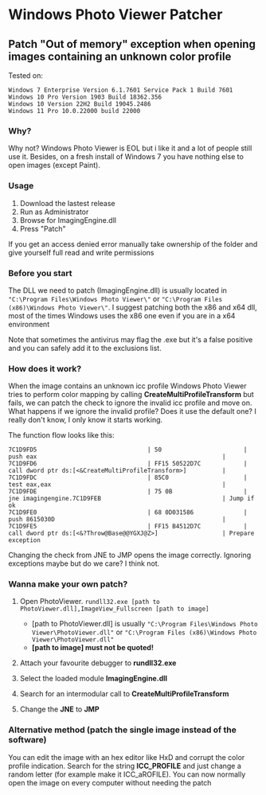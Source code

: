 # Windows Photo Viewer Patcher
## Patch "Out of memory" exception when opening images containing an unknown color profile

Tested on: 
```
Windows 7 Enterprise Version 6.1.7601 Service Pack 1 Build 7601
Windows 10 Pro Version 1903 Build 18362.356
Windows 10 Version 22H2 Build 19045.2486
Windows 11 Pro 10.0.22000 build 22000
```

### Why?

Why not?
Windows Photo Viewer is EOL but i like it and a lot of people still use it. Besides, on a fresh install of Windows 7 you have nothing else to open images (except Paint).

### Usage

1) Download the lastest release
2) Run as Administrator
3) Browse for ImagingEngine.dll
4) Press "Patch"

If you get an access denied error manually take ownership of the folder and give yourself full read and write permissions

### Before you start

The DLL we need to patch (ImagingEngine.dll) is usually located in ```"C:\Program Files\Windows Photo Viewer\"``` or ```"C:\Program Files (x86)\Windows Photo Viewer\"```.
I suggest patching both the x86 and x64 dll, most of the times Windows uses the x86 one even if you are in a x64 environment

Note that sometimes the antivirus may flag the .exe but it's a false positive and you can safely add it to the exclusions list. 

### How does it work?

When the image contains an unknown icc profile Windows Photo Viewer tries to perform color mapping by calling **CreateMultiProfileTransform** but fails, we can patch the check to ignore the invalid icc profile and move on.
What happens if we ignore the invalid profile? Does it use the default one? I really don't know, I only know it starts working.

The function flow looks like this:

```
7C1D9FD5                               | 50                       | push eax                                                    |
7C1D9FD6                               | FF15 50522D7C            | call dword ptr ds:[<&CreateMultiProfileTransform>]          |
7C1D9FDC                               | 85C0                     | test eax,eax                                                |
7C1D9FDE                               | 75 0B                    | jne imagingengine.7C1D9FEB                                  | Jump if ok
7C1D9FE0                               | 68 0D031586              | push 8615030D                                               |
7C1D9FE5                               | FF15 B4512D7C            | call dword ptr ds:[<&?Throw@Base@@YGXJ@Z>]                  | Prepare exception
```

Changing the check from JNE to JMP opens the image correctly. Ignoring exceptions maybe but do we care? I think not.

### Wanna make your own patch?

1) Open PhotoViewer. ```rundll32.exe [path to PhotoViewer.dll],ImageView_Fullscreen [path to image]```

    - [path to PhotoViewer.dll] is usually ```"C:\Program Files\Windows Photo Viewer\PhotoViewer.dll"``` or ```"C:\Program Files (x86)\Windows Photo Viewer\PhotoViewer.dll"```
    - **[path to image] must not be quoted!**

2) Attach your favourite debugger to **rundll32.exe**
3) Select the loaded module **ImagingEngine.dll**
4) Search for an intermodular call to **CreateMultiProfileTransform**
5) Change the **JNE** to **JMP**

### Alternative method (patch the single image instead of the software)

You can edit the image with an hex editor like HxD and corrupt the color profile indication.
Search for the string **ICC_PROFILE** and just change a random letter (for example make it ICC_aROFILE).
You can now normally open the image on every computer without needing the patch
